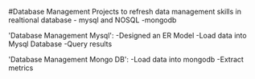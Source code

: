 #Database Management
Projects to refresh data management skills in realtional database - mysql and NOSQL -mongodb 


'Database Management Mysql':
-Designed an ER Model
-Load data into Mysql Database
-Query results

'Database Management Mongo DB':
-Load data into mongodb
-Extract metrics 